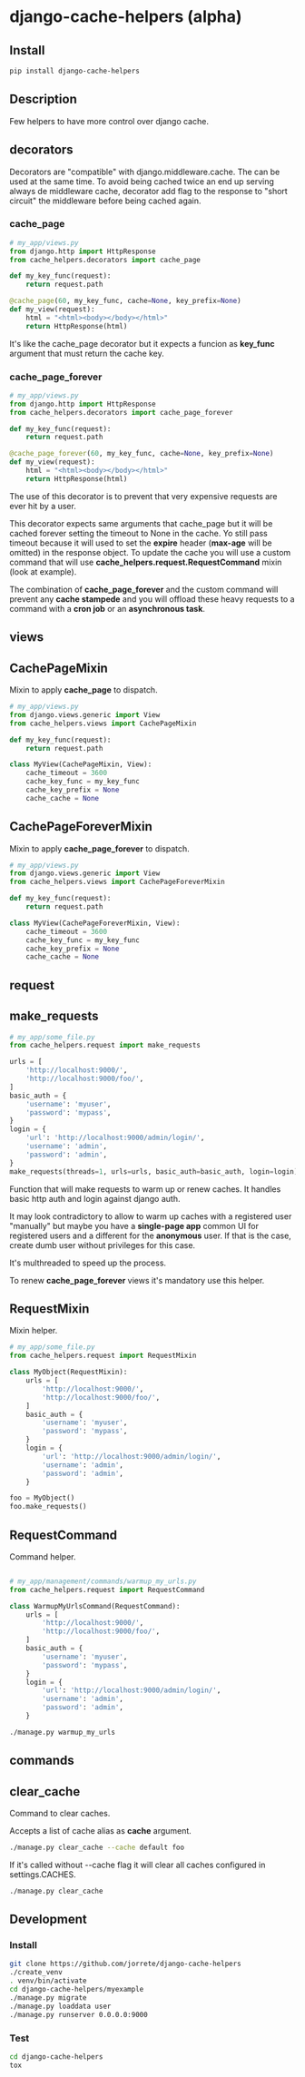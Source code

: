 # django-cache-helpers (alpha)

## Install

```bash
pip install django-cache-helpers
```

## Description

Few helpers to have more control over django cache.

## decorators

Decorators are "compatible" with django.middleware.cache. The can be used at the same time.
To avoid being cached twice an end up serving always de middleware cache, decorator add flag to the response to "short circuit" the middleware before being cached again.

### cache_page

```python
# my_app/views.py
from django.http import HttpResponse
from cache_helpers.decorators import cache_page

def my_key_func(request):
    return request.path

@cache_page(60, my_key_func, cache=None, key_prefix=None)
def my_view(request):
    html = "<html><body></body></html>"
    return HttpResponse(html)
```

It's like the cache_page decorator but it expects a funcion as **key_func** argument that must return the cache key.

### cache_page_forever

```python
# my_app/views.py
from django.http import HttpResponse
from cache_helpers.decorators import cache_page_forever

def my_key_func(request):
    return request.path

@cache_page_forever(60, my_key_func, cache=None, key_prefix=None)
def my_view(request):
    html = "<html><body></body></html>"
    return HttpResponse(html)
```

The use of this decorator is to prevent that very expensive requests are ever hit by a user.

This decorator expects same arguments that cache_page but it will be cached forever setting the timeout to None in the cache. Yo still pass timeout because it will used to set the **expire** header (**max-age** will be omitted) in the response object.
To update the cache you will use a custom command that will use **cache_helpers.request.RequestCommand** mixin (look at example).

The combination of **cache_page_forever** and the custom command will prevent any **cache stampede** and you will offload these heavy requests to a command with a **cron job** or an **asynchronous task**.

## views

## CachePageMixin

Mixin to apply **cache_page** to dispatch.

```python
# my_app/views.py
from django.views.generic import View
from cache_helpers.views import CachePageMixin

def my_key_func(request):
    return request.path

class MyView(CachePageMixin, View):
    cache_timeout = 3600
    cache_key_func = my_key_func
    cache_key_prefix = None
    cache_cache = None
```

## CachePageForeverMixin

Mixin to apply **cache_page_forever** to dispatch.

```python
# my_app/views.py
from django.views.generic import View
from cache_helpers.views import CachePageForeverMixin

def my_key_func(request):
    return request.path

class MyView(CachePageForeverMixin, View):
    cache_timeout = 3600
    cache_key_func = my_key_func
    cache_key_prefix = None
    cache_cache = None
```

## request

## make_requests

```python
# my_app/some_file.py
from cache_helpers.request import make_requests

urls = [
    'http://localhost:9000/',
    'http://localhost:9000/foo/',
]
basic_auth = {
    'username': 'myuser',
    'password': 'mypass',
}
login = {
    'url': 'http://localhost:9000/admin/login/',
    'username': 'admin',
    'password': 'admin',
}
make_requests(threads=1, urls=urls, basic_auth=basic_auth, login=login)
```

Function that will make requests to warm up or renew caches. It handles basic http auth and login against django auth.

It may look contradictory to allow to warm up caches with a registered user "manually" but maybe you have a **single-page app** common UI for registered users and a different for the **anonymous** user. If that is the case, create dumb user without privileges for this case.

It's multhreaded to speed up the process.

To renew **cache_page_forever** views it's mandatory use this helper.

## RequestMixin

Mixin helper.

```python
# my_app/some_file.py
from cache_helpers.request import RequestMixin

class MyObject(RequestMixin):
    urls = [
        'http://localhost:9000/',
        'http://localhost:9000/foo/',
    ]
    basic_auth = {
        'username': 'myuser',
        'password': 'mypass',
    }
    login = {
        'url': 'http://localhost:9000/admin/login/',
        'username': 'admin',
        'password': 'admin',
    }

foo = MyObject()
foo.make_requests()
```

## RequestCommand

Command helper.

```python

# my_app/management/commands/warmup_my_urls.py
from cache_helpers.request import RequestCommand

class WarmupMyUrlsCommand(RequestCommand):
    urls = [
        'http://localhost:9000/',
        'http://localhost:9000/foo/',
    ]
    basic_auth = {
        'username': 'myuser',
        'password': 'mypass',
    }
    login = {
        'url': 'http://localhost:9000/admin/login/',
        'username': 'admin',
        'password': 'admin',
    }
```

```bash
./manage.py warmup_my_urls
```

## commands

## clear_cache

Command to clear caches.

Accepts a list of cache alias as **cache** argument.

```bash
./manage.py clear_cache --cache default foo
```

If it's called without --cache flag it will clear all caches configured in settings.CACHES.

```bash
./manage.py clear_cache
```

## Development

### Install

```bash
git clone https://github.com/jorrete/django-cache-helpers
./create_venv
. venv/bin/activate
cd django-cache-helpers/myexample
./manage.py migrate
./manage.py loaddata user
./manage.py runserver 0.0.0.0:9000
```

### Test

```bash
cd django-cache-helpers
tox
```
